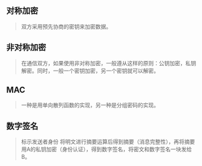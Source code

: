## 对称加密
> 双方采用预先协商的密钥来加密数据。
## 非对称加密
> 在通信双方，如果使用非对称加密，一般遵从这样的原则：公钥加密，私钥解密。同时，一般一个密钥加密，另一个密钥就可以解密。
## MAC
> 一种是用单向散列函数的实现，另一种是分组密码的实现。

## 数字签名
> 标示发送者身份
> 将明文进行摘要运算后得到摘要（消息完整性），再将摘要用A的私钥加密（身份认证），得到数字签名，将密文和数字签名一块发给B。


